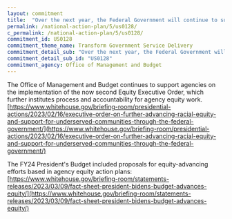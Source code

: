 ```yaml
---
layout: commitment
title:  "Over the next year, the Federal Government will continue to support agencies as they implement their equity action plans."
permalink: /national-action-plan/5/us0128/
c_permalink: /national-action-plan/5/us0128/
commitment_id: US0128
commitment_theme_name: Transform Government Service Delivery
commitment_detail_sub: "Over the next year, the Federal Government will continue to support agencies as they implement their equity action plans."
commitment_detail_sub_id: "US0128"
commitment_agency: Office of Management and Budget
---
```


The Office of Management and Budget continues to support agencies on the implementation of the now second Equity Executive Order, which further institutes process and accountability for agency equity work. 
[https://www.whitehouse.gov/briefing-room/presidential-actions/2023/02/16/executive-order-on-further-advancing-racial-equity-and-support-for-underserved-communities-through-the-federal-government/](https://www.whitehouse.gov/briefing-room/presidential-actions/2023/02/16/executive-order-on-further-advancing-racial-equity-and-support-for-underserved-communities-through-the-federal-government/)

The FY24 President's Budget included proposals for equity-advancing efforts based in agency equity action plans: [https://www.whitehouse.gov/briefing-room/statements-releases/2023/03/09/fact-sheet-president-bidens-budget-advances-equity/](https://www.whitehouse.gov/briefing-room/statements-releases/2023/03/09/fact-sheet-president-bidens-budget-advances-equity/)
